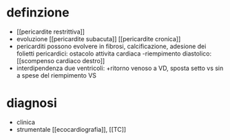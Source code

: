 # definzione
- [[pericardite restrittiva]]
- evoluzione [[pericardite subacuta]] [[pericardite cronica]]
- pericarditi possono evolvere in fibrosi, calcificazione, adesione dei folietti pericardici: ostacolo attivita cardiaca -riempimento diastolico: [[scompenso cardiaco destro]]
- interdipendenza due ventricoli: +ritorno venoso a VD, sposta setto vs sin a spese del riempimento VS

# diagnosi
- clinica
- strumentale [[ecocardiografia]], [[TC]]